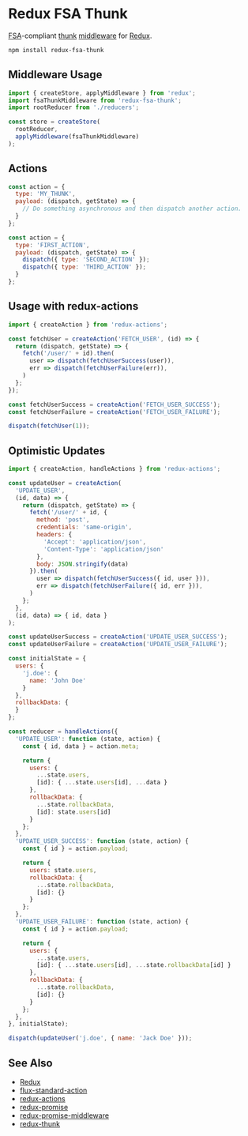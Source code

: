 Redux FSA Thunk
===============

[FSA][]-compliant [thunk][] [middleware][] for [Redux][].

```sh
npm install redux-fsa-thunk
```

## Middleware Usage

```js
import { createStore, applyMiddleware } from 'redux';
import fsaThunkMiddleware from 'redux-fsa-thunk';
import rootReducer from './reducers';

const store = createStore(
  rootReducer,
  applyMiddleware(fsaThunkMiddleware)
);
```

## Actions

```js
const action = {
  type: 'MY_THUNK',
  payload: (dispatch, getState) => {
    // Do something asynchronous and then dispatch another action.
  }
};
```

```js
const action = {
  type: 'FIRST_ACTION',
  payload: (dispatch, getState) => {
    dispatch({ type: 'SECOND_ACTION' });
    dispatch({ type: 'THIRD_ACTION' });
  }
};
```

## Usage with redux-actions

```js
import { createAction } from 'redux-actions';

const fetchUser = createAction('FETCH_USER', (id) => {
  return (dispatch, getState) => {
    fetch('/user/' + id).then(
      user => dispatch(fetchUserSuccess(user)),
      err => dispatch(fetchUserFailure(err)),
    )
  };
});

const fetchUserSuccess = createAction('FETCH_USER_SUCCESS');
const fetchUserFailure = createAction('FETCH_USER_FAILURE');

dispatch(fetchUser(1));
```

## Optimistic Updates

```js
import { createAction, handleActions } from 'redux-actions';

const updateUser = createAction(
  'UPDATE_USER',
  (id, data) => {
    return (dispatch, getState) => {
      fetch('/user/' + id, {
        method: 'post',
        credentials: 'same-origin',
        headers: {
          'Accept': 'application/json',
          'Content-Type': 'application/json'
        },
        body: JSON.stringify(data)
      }).then(
        user => dispatch(fetchUserSuccess({ id, user })),
        err => dispatch(fetchUserFailure({ id, err })),
      )
    };
  },
  (id, data) => { id, data }
);

const updateUserSuccess = createAction('UPDATE_USER_SUCCESS');
const updateUserFailure = createAction('UPDATE_USER_FAILURE');

const initialState = {
  users: {
    'j.doe': {
      name: 'John Doe'
    }
  },
  rollbackData: {
  }
};

const reducer = handleActions({
  'UPDATE_USER': function (state, action) {
    const { id, data } = action.meta;

    return {
      users: {
        ...state.users,
        [id]: { ...state.users[id], ...data }
      },
      rollbackData: {
        ...state.rollbackData,
        [id]: state.users[id]
      }
    };
  },
  'UPDATE_USER_SUCCESS': function (state, action) {
    const { id } = action.payload;

    return {
      users: state.users,
      rollbackData: {
        ...state.rollbackData,
        [id]: {}
      }
    };
  },
  'UPDATE_USER_FAILURE': function (state, action) {
    const { id } = action.payload;

    return {
      users: {
        ...state.users,
        [id]: { ...state.users[id], ...state.rollbackData[id] }
      },
      rollbackData: {
        ...state.rollbackData,
        [id]: {}
      }
    };
  },
}, initialState);

dispatch(updateUser('j.doe', { name: 'Jack Doe' }));
```


## See Also

- [Redux][]
- [flux-standard-action][fsa]
- [redux-actions][]
- [redux-promise][]
- [redux-promise-middleware][]
- [redux-thunk][]

[fsa]: https://github.com/acdlite/flux-standard-action/
[middleware]: http://redux.js.org/docs/advanced/Middleware.html
[redux-actions]: https://github.com/acdlite/redux-actions/
[redux-promise-middleware]: https://github.com/pburtchaell/redux-promise-middleware/
[redux-promise]: https://github.com/acdlite/redux-promise/
[redux-thunk]: https://github.com/gaearon/redux-thunk/
[redux]: http://redux.js.org/
[thunk]: https://en.wikipedia.org/wiki/Thunk
